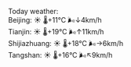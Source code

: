 Today weather:  
Beijing: ☀️   🌡️+11°C 🌬️↓4km/h  
Tianjin: ☀️   🌡️+19°C 🌬️↑11km/h  
Shijiazhuang: ☀️   🌡️+18°C 🌬️→6km/h  
Tangshan: ☀️   🌡️+16°C 🌬️↖9km/h  
